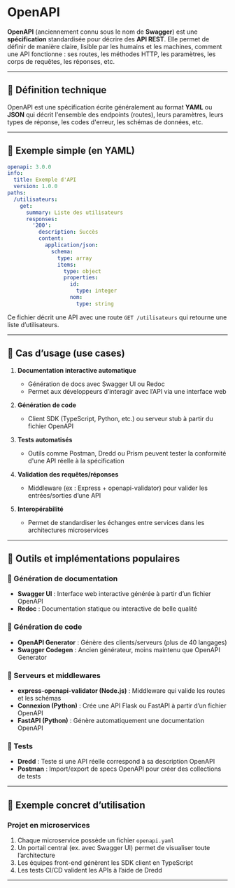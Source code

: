 # OpenAPI

**OpenAPI** (anciennement connu sous le nom de **Swagger**) est une **spécification** standardisée pour décrire des **API REST**. Elle permet de définir de manière claire, lisible par les humains et les machines, comment une API fonctionne : ses routes, les méthodes HTTP, les paramètres, les corps de requêtes, les réponses, etc.

---

## 🔧 Définition technique

OpenAPI est une spécification écrite généralement au format **YAML** ou **JSON** qui décrit l'ensemble des endpoints (routes), leurs paramètres, leurs types de réponse, les codes d'erreur, les schémas de données, etc.

---

## 🧩 Exemple simple (en YAML)

```yaml
openapi: 3.0.0
info:
  title: Exemple d'API
  version: 1.0.0
paths:
  /utilisateurs:
    get:
      summary: Liste des utilisateurs
      responses:
        '200':
          description: Succès
          content:
            application/json:
              schema:
                type: array
                items:
                  type: object
                  properties:
                    id:
                      type: integer
                    nom:
                      type: string
```

Ce fichier décrit une API avec une route `GET /utilisateurs` qui retourne une liste d’utilisateurs.

---

## 🎯 Cas d’usage (use cases)

1. **Documentation interactive automatique**

   * Génération de docs avec Swagger UI ou Redoc
   * Permet aux développeurs d’interagir avec l’API via une interface web

2. **Génération de code**

   * Client SDK (TypeScript, Python, etc.) ou serveur stub à partir du fichier OpenAPI

3. **Tests automatisés**

   * Outils comme Postman, Dredd ou Prism peuvent tester la conformité d'une API réelle à la spécification

4. **Validation des requêtes/réponses**

   * Middleware (ex : Express + openapi-validator) pour valider les entrées/sorties d’une API

5. **Interopérabilité**

   * Permet de standardiser les échanges entre services dans les architectures microservices

---

## 🚀 Outils et implémentations populaires

### 🔹 Génération de documentation

* **Swagger UI** : Interface web interactive générée à partir d’un fichier OpenAPI
* **Redoc** : Documentation statique ou interactive de belle qualité

### 🔹 Génération de code

* **OpenAPI Generator** : Génère des clients/serveurs (plus de 40 langages)
* **Swagger Codegen** : Ancien générateur, moins maintenu que OpenAPI Generator

### 🔹 Serveurs et middlewares

* **express-openapi-validator (Node.js)** : Middleware qui valide les routes et les schémas
* **Connexion (Python)** : Crée une API Flask ou FastAPI à partir d’un fichier OpenAPI
* **FastAPI (Python)** : Génère automatiquement une documentation OpenAPI

### 🔹 Tests

* **Dredd** : Teste si une API réelle correspond à sa description OpenAPI
* **Postman** : Import/export de specs OpenAPI pour créer des collections de tests

---

## 📌 Exemple concret d’utilisation

### Projet en microservices

1. Chaque microservice possède un fichier `openapi.yaml`
2. Un portail central (ex. avec Swagger UI) permet de visualiser toute l’architecture
3. Les équipes front-end génèrent les SDK client en TypeScript
4. Les tests CI/CD valident les APIs à l’aide de Dredd

---


